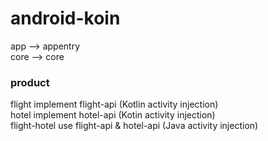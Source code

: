 # android-koin

app --> appentry <br />
core --> core <br />

### product
flight implement flight-api (Kotlin activity injection) <br />
hotel implement hotel-api (Kotin activity injection) <br />
flight-hotel use flight-api & hotel-api (Java activity injection) <br />

